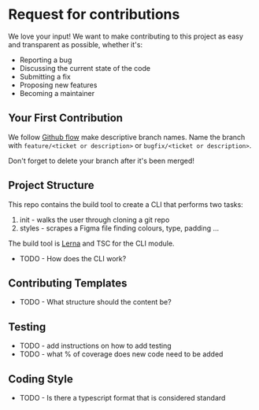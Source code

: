# Request for contributions #

We love your input! We want to make contributing to this project as easy and transparent as possible, whether it's:

- Reporting a bug
- Discussing the current state of the code
- Submitting a fix
- Proposing new features
- Becoming a maintainer

## Your First Contribution ##

We follow [Github flow](https://docs.github.com/en/get-started/quickstart/github-flow) make descriptive branch names. Name the branch with `feature/<ticket or description>` or `bugfix/<ticket or description>`.

Don't forget to delete your branch after it's been merged!

## Project Structure ##

This repo contains the build tool to create a CLI that performs two tasks:

1. init - walks the user through cloning a git repo
2. styles - scrapes a Figma file finding colours, type, padding ...

The build tool is [Lerna](https://github.com/lerna/lerna) and TSC for the CLI module.

- TODO - How does the CLI work?

## Contributing Templates ##

- TODO - What structure should the content be?

## Testing ##

- TODO - add instructions on how to add testing
- TODO - what % of coverage does new code need to be added

## Coding Style ##

- TODO - Is there a typescript format that is considered standard
